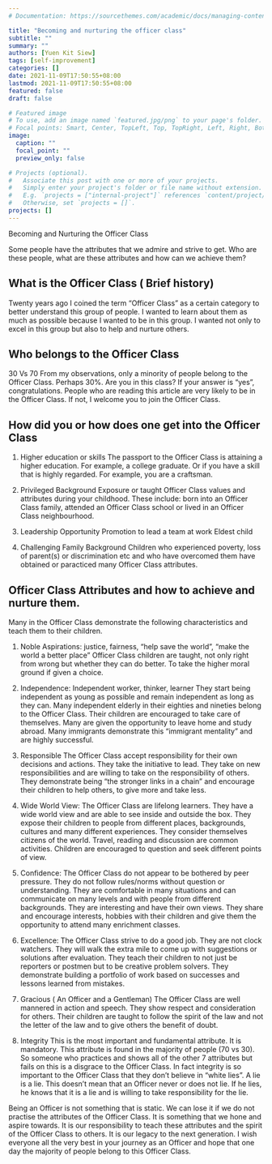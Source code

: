 ```yaml
---
# Documentation: https://sourcethemes.com/academic/docs/managing-content/

title: "Becoming and nurturing the officer class"
subtitle: ""
summary: ""
authors: [Yuen Kit Siew]
tags: [self-improvement]
categories: []
date: 2021-11-09T17:50:55+08:00
lastmod: 2021-11-09T17:50:55+08:00
featured: false
draft: false

# Featured image
# To use, add an image named `featured.jpg/png` to your page's folder.
# Focal points: Smart, Center, TopLeft, Top, TopRight, Left, Right, BottomLeft, Bottom, BottomRight.
image:
  caption: ""
  focal_point: ""
  preview_only: false

# Projects (optional).
#   Associate this post with one or more of your projects.
#   Simply enter your project's folder or file name without extension.
#   E.g. `projects = ["internal-project"]` references `content/project/deep-learning/index.md`.
#   Otherwise, set `projects = []`.
projects: []
---
```


Becoming and Nurturing the Officer Class

Some people have the attributes that we admire and strive to get. Who are these people, what are these attributes and how can we achieve them?

##  What is the Officer Class ( Brief history)
Twenty years ago I coined the term “Officer Class” as a certain category to better understand  this group of people. I wanted to learn about them as much as possible because I wanted to be in this group. I wanted not only to excel in this group but also to help and nurture others.

## Who belongs to the Officer Class
30 Vs 70
From my observations, only a minority of people belong to the Officer Class. Perhaps 30%.
Are you in this class?
If your answer is “yes”, congratulations. People who are reading this article are very likely to be in the Officer Class. If not, I welcome you to join the Officer Class.
 
## How did you or how does one get into the Officer Class
1. Higher education or skills
The passport to the Officer Class is attaining a higher education. For example, a college graduate. Or if you have a skill that is highly regarded. For example, you are a craftsman.

2. Privileged Background
Exposure or taught Officer Class values and attributes during your childhood.
These include: born into an Officer Class family, attended an Officer Class school or lived in an Officer Class neighbourhood.

 3. Leadership Opportunity
  Promotion to lead a team at work
  Eldest child

4. Challenging Family Background
Children who experienced poverty, loss of parent(s) or discrimination etc and who have overcomed them have obtained or paracticed many Officer Class attributes.

## Officer Class Attributes and how to achieve and nurture them.
Many in the Officer Class demonstrate the following characteristics and teach them to their children. 

1. Noble Aspirations: justice, fairness, “help save the world”, “make the world a better place” 
Officer Class children are taught, not only right from wrong but whether they can do better. To take the higher moral ground if given a choice.

2. Independence: Independent worker, thinker, learner
They start being independent as young as possible and remain independent as long as they can. Many independent elderly in their eighties and nineties belong to the Officer Class.  Their children are encouraged to take care of themselves. Many are given the opportunity to leave home and study abroad. Many immigrants demonstrate this “immigrant mentality” and are highly successful.

3. Responsible
The Officer Class accept responsibility for their own decisions and actions. They take the initiative to lead. They take on new responsibilities and are willing to take on the responsibility of others. They demonstrate being “the stronger links in a chain” and encourage their children to help others, to give more and take less. 

4. Wide World View:  The Officer Class are lifelong learners.  They have a wide world view and are able to see inside and outside the box. They expose their children to people from different places, backgrounds, cultures and many different experiences. They consider themselves citizens of the world.
Travel, reading and discussion are common activities. Children are encouraged to question and seek different points of view.

 5.  Confidence:
The Officer Class do not appear to be bothered by peer pressure. They do not follow rules/norms without question or understanding. They are comfortable in many situations and can communicate on many levels and with people from different backgrounds.  They are interesting and have their own views. They share and encourage interests, hobbies with their children and give them the opportunity to attend many enrichment classes.

6. Excellence: The Officer Class strive to do a good job. They are not clock watchers. They will walk the extra mile to come up with suggestions or solutions after evaluation. They teach their children to not just be reporters or postmen but to be creative problem solvers. They demonstrate building a portfolio of work based on successes and lessons learned from mistakes.  

7. Gracious ( An Officer and a Gentleman)
The Officer Class are well mannered in action and speech. They show respect and consideration for others. Their children are taught to follow the spirit of the law and not the letter of the law and to give others the benefit of doubt.

8. Integrity
This is the most important and fundamental attribute. It is mandatory. This attribute is found in the majority of people (70 vs 30). So someone who practices and shows all of the other 7 attributes but fails on this is a disgrace to the Officer Class. In fact integrity is so important to the Officer Class that they don’t believe in “white lies”. A lie is a lie. This doesn’t mean that an Officer never or does not lie. If he lies, he knows that it is a lie and is willing to take responsibility for the lie. 

Being an Officer is not something that is static. We can lose it if we do not practise the attributes of the Officer Class. It is something that we hone and aspire towards. It is our responsibility to teach these attributes and the spirit of the Officer Class to others. It is our legacy to the next generation.  I wish everyone all the very best in your journey as an Officer and hope that one day the majority of people belong to this Officer Class.

